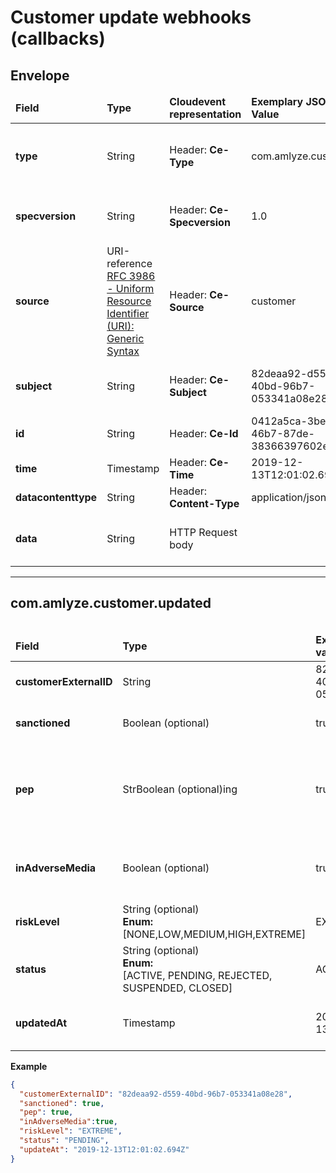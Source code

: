# Customer update webhooks (callbacks)

## Envelope

<table>
    <thead>
        <tr>
            <td><b>Field</b></td>
            <td><b>Type</b></td>
            <td><b>Cloudevent representation</b></td>
            <td><b>Exemplary JSON Value</b></td>
            <td><b>Description</b></td>
        </tr>
    </thead>
    <tbody>
        <tr>
            <td><b>type</b></td>
            <td>String</td>
            <td>Header: <b>Ce-Type</b></td>
            <td>com.amlyze.customer.<event-type></td>
            <td>Unique event type. Check documentation below to see available types</td>
        </tr>
        <tr>
            <td><b>specversion</b></td>
            <td>String</td>
            <td>Header: <b>Ce-Specversion</b></td>
            <td>1.0</td>
            <td><a href=https://cloudevents.io/> Cloud Events Specification version that is being used</td>
        </tr>
        <tr>
            <td><b>source</b></td>
            <td>URI-reference</br><a href="https://datatracker.ietf.org/doc/html/rfc3986#section-4.1">RFC 3986 - Uniform Resource Identifier (URI): Generic Syntax</a></td>
            <td>Header: <b>Ce-Source</b></td>
            <td>customer</td>
            <td>Event source</td>
        </tr>
        <tr>
            <td><b>subject</b></td>
            <td>String</td>
            <td>Header: <b>Ce-Subject</b></td>
            <td>82deaa92-d559-40bd-96b7-053341a08e28</td>
            <td>Event subject represents a resource external id</td>
        </tr>
        <tr>
            <td><b>id</b></td>
            <td>String</td>
            <td>Header: <b>Ce-Id</b></td>
            <td>0412a5ca-3be7-46b7-87de-38366397602e</td>
            <td>Unique event ID</td>
        </tr>
        <tr>
            <td><b>time</b></td>
            <td>Timestamp</td>
            <td>Header: <b>Ce-Time</b></td>
            <td>2019-12-13T12:01:02.694Z</td>
            <td>Event time</td>
        </tr>
        <tr>
            <td><b>datacontenttype</b></td>
            <td>String</td>
            <td>Header: <b>Content-Type</b></td>
            <td>application/json</td>
            <td>Data content type</td>
        </tr>
        <tr>
            <td><b>data</b></td>
            <td>String</td>
            <td>HTTP Request body</td>
            <td></td>
            <td>Event response. Differs on the event type</td>
        </tr>
    </tbody>
<table>

---

## com.amlyze.customer.updated

<table>
    <thead>
        <tr>
            <td><b>Field</b></td>
            <td><b>Type</b></td>
            <td><b>Exemplary JSON value</b></td>
            <td><b>Description</b></td>
        </tr>
    </thead>
    <tbody>
        <tr>
            <td><b>customerExternalID</b></td>
            <td>String</td>
            <td>82deaa92-d559-40bd-96b7-053341a08e28</td>
            <td>Customer external ID</td>
        </tr>
        <tr>
            <td><b>sanctioned</b></td>
            <td>Boolean (optional)</td>
            <td>true</td>
            <td>Customer sanctioned or not</td>
        </tr>
        <tr>
            <td><b>pep</b></td>
            <td>StrBoolean (optional)ing</td>
            <td>true</td>
            <td>The customer is/isn't a politically exposed person status</td>
        </tr>
        <tr>
            <td><b>inAdverseMedia</b></td>
            <td>Boolean (optional)</td>
            <td>true</td>
            <td>Customer found in adverse media or not</td>
        </tr>
        <tr>
            <td><b>riskLevel</b></td>
            <td>String (optional)</br><b>Enum:</b></br>
[NONE,LOW,MEDIUM,HIGH,EXTREME]</td>
            <td>EXTREME</td>
            <td>Customer risk level</td>
        </tr>
        <tr>
            <td><b>status</b></td>
            <td>String (optional)</br><b>Enum:</b></br>
[ACTIVE, PENDING, REJECTED, SUSPENDED, CLOSED]</td>
            <td>ACTIVE</td>
            <td>Customer status in Amlyze system</td>
        </tr>
        <tr>
            <td><b>updatedAt</b></td>
            <td>Timestamp</td>
            <td>2019-12-13T12:01:02.694Z</td>
            <td>Customer status in Amlyze system</td>
        </tr>
    </tbody>
</table>

**Example**

```json
{
  "customerExternalID": "82deaa92-d559-40bd-96b7-053341a08e28",
  "sanctioned": true,
  "pep": true,
  "inAdverseMedia":true,
  "riskLevel": "EXTREME",
  "status": "PENDING",
  "updateAt": "2019-12-13T12:01:02.694Z"
}
```
